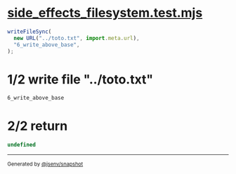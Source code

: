# [side_effects_filesystem.test.mjs](../../side_effects_filesystem.test.mjs)

```js
writeFileSync(
  new URL("../toto.txt", import.meta.url),
  "6_write_above_base",
);
```

# 1/2 write file "../toto.txt"

```txt
6_write_above_base
```

# 2/2 return

```js
undefined
```

---

<sub>
  Generated by <a href="https://github.com/jsenv/core/tree/main/packages/independent/snapshot">@jsenv/snapshot</a>
</sub>
